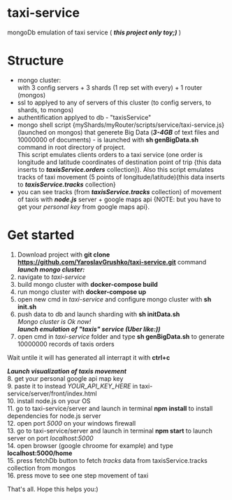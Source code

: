 # taxi-service
mongoDb emulation of taxi service ( ***this project only toy;)*** )
# Structure  
- mongo cluster:  
with 3 config servers + 3 shards (1 rep set with every) + 1 router (mongos)  
- ssl to applyed to any of servers of this cluster (to config servers, to shards, to mongos)
- authentification applyed to db - "taxisService"
- mongo shell script {myShards/myRouter/scripts/service/taxi-service.js} (launched on mongos) that generete Big Data (***3-4GB*** of text files and 10000000 of documents) - is launched with **sh genBigData.sh** command in root directory of project.   
      This script emulates clients orders to a taxi service (one order is longitude and latitude coordinates of destination point of trip {this data inserts to ***taxisService.orders*** collection}). Also this script emulates tracks of taxi movement (5 points of longitude/latitude){this data inserts to ***taxisService.tracks*** collection} 
 - you can see tracks (from ***taxisService.tracks*** collection) of movement of taxis with ***node.js*** server + google maps api {NOTE: but you have to get your *personal key* from google maps api}.    

# Get started

1. Download project with **git clone https://github.com/YaroslavGrushko/taxi-service.git**  command  
***launch mongo cluster:***
2. navigate to *taxi-service* 
3. build mongo cluster with **docker-compose build**  
4. run mongo cluster with **docker-compose up**  
5. open new cmd in *taxi-service* and configure mongo cluster with **sh init.sh**  
6. push data to db and launch sharding with **sh initData.sh**  
*Mongo cluster is Ok now!*   
***launch emulation of "taxis" service (Uber like:))***  
7. open cmd in *taxi-service* folder and type **sh genBigData.sh** to generate 10000000 records of taxis orders  
  
Wait untile it will has generated all interrapt it with **ctrl+c**  

***Launch visualization of taxis movement***  
8. get your personal google api map key  
9. paste it to instead *YOUR_API_KEY_HERE* in taxi-service/server/front/index.html  
10. install node.js on your OS  
11. go to taxi-service/server and launch in terminal **npm install** to install dependencies for node.js server  
12. open port *5000* on your windows firewall  
13. go to taxi-service/server and launch in terminal **npm start** to launch server on port *localhost:5000*  
14. open browser (google chroome for example) and type **localhost:5000/home**  
15. press fetchDb button to fetch *tracks* data from taxisService.tracks collection from mongos  
16. press move to see one step movement of taxi  
  
That's all. Hope this helps you:)  
